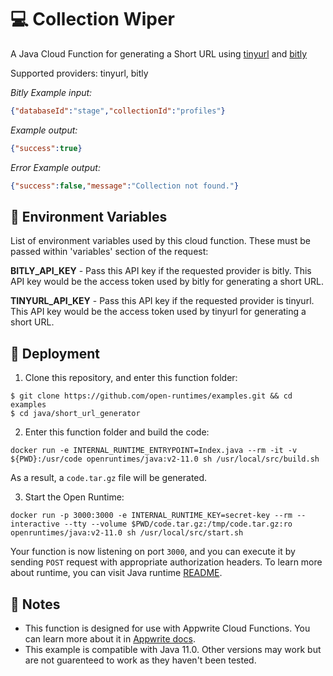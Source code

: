 # 💻 Collection Wiper

A Java Cloud Function for generating a Short URL using [tinyurl](https://tinyurl.com/app) and [bitly](https://bitly.com/)

Supported providers: tinyurl, bitly

_Bitly Example input:_



```json
{"databaseId":"stage","collectionId":"profiles"}
```

_Example output:_


```json
{"success":true}
```

_Error Example output:_

```json
{"success":false,"message":"Collection not found."}
```


## 📝 Environment Variables

List of environment variables used by this cloud function. These must be passed within 'variables' section of the request:

**BITLY_API_KEY** - Pass this API key if the requested provider is bitly. This API key would be the access token used by bitly for generating a short URL.

**TINYURL_API_KEY** - Pass this API key if the requested provider is tinyurl. This API key would be the access token used by tinyurl for generating a short URL.

## 🚀 Deployment

1. Clone this repository, and enter this function folder:

```
$ git clone https://github.com/open-runtimes/examples.git && cd examples
$ cd java/short_url_generator
```

2. Enter this function folder and build the code:
```
docker run -e INTERNAL_RUNTIME_ENTRYPOINT=Index.java --rm -it -v ${PWD}:/usr/code openruntimes/java:v2-11.0 sh /usr/local/src/build.sh
```
As a result, a `code.tar.gz` file will be generated.

3. Start the Open Runtime:
```
docker run -p 3000:3000 -e INTERNAL_RUNTIME_KEY=secret-key --rm --interactive --tty --volume $PWD/code.tar.gz:/tmp/code.tar.gz:ro openruntimes/java:v2-11.0 sh /usr/local/src/start.sh
```

Your function is now listening on port `3000`, and you can execute it by sending `POST` request with appropriate authorization headers. To learn more about runtime, you can visit Java runtime [README](https://github.com/open-runtimes/open-runtimes/tree/main/runtimes/java-11.0).

## 📝 Notes
 - This function is designed for use with Appwrite Cloud Functions. You can learn more about it in [Appwrite docs](https://appwrite.io/docs/functions).
 - This example is compatible with Java 11.0. Other versions may work but are not guarenteed to work as they haven't been tested.